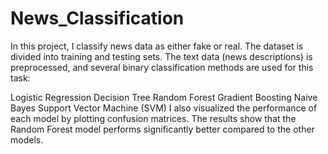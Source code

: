 # News_Classification
In this project, I classify news data as either fake or real. The dataset is divided into training and testing sets. The text data (news descriptions) is preprocessed, and several binary classification methods are used for this task:

Logistic Regression
Decision Tree
Random Forest
Gradient Boosting
Naive Bayes
Support Vector Machine (SVM)
I also visualized the performance of each model by plotting confusion matrices. The results show that the Random Forest model performs significantly better compared to the other models.

